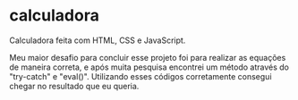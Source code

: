 # calculadora
Calculadora feita com HTML, CSS e JavaScript.

Meu maior desafio para concluir esse projeto foi para realizar as equações de maneira correta, e após muita pesquisa encontrei um método através do "try-catch" e "eval()". Utilizando esses códigos corretamente consegui chegar no resultado que eu queria.

